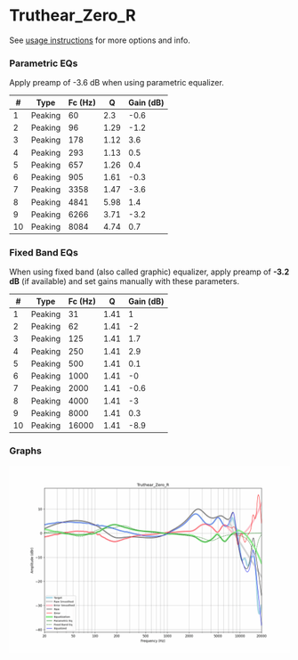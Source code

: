 # Truthear_Zero_R
See [usage instructions](https://github.com/jaakkopasanen/AutoEq#usage) for more options and info.

### Parametric EQs
Apply preamp of -3.6 dB when using parametric equalizer.

|   # | Type    |   Fc (Hz) |    Q |   Gain (dB) |
|-----|---------|-----------|------|-------------|
|   1 | Peaking |        60 | 2.3  |        -0.6 |
|   2 | Peaking |        96 | 1.29 |        -1.2 |
|   3 | Peaking |       178 | 1.12 |         3.6 |
|   4 | Peaking |       293 | 1.13 |         0.5 |
|   5 | Peaking |       657 | 1.26 |         0.4 |
|   6 | Peaking |       905 | 1.61 |        -0.3 |
|   7 | Peaking |      3358 | 1.47 |        -3.6 |
|   8 | Peaking |      4841 | 5.98 |         1.4 |
|   9 | Peaking |      6266 | 3.71 |        -3.2 |
|  10 | Peaking |      8084 | 4.74 |         0.7 |

### Fixed Band EQs
When using fixed band (also called graphic) equalizer, apply preamp of **-3.2 dB** (if available) and set gains manually with these parameters.

|   # | Type    |   Fc (Hz) |    Q |   Gain (dB) |
|-----|---------|-----------|------|-------------|
|   1 | Peaking |        31 | 1.41 |         1   |
|   2 | Peaking |        62 | 1.41 |        -2   |
|   3 | Peaking |       125 | 1.41 |         1.7 |
|   4 | Peaking |       250 | 1.41 |         2.9 |
|   5 | Peaking |       500 | 1.41 |         0.1 |
|   6 | Peaking |      1000 | 1.41 |        -0   |
|   7 | Peaking |      2000 | 1.41 |        -0.6 |
|   8 | Peaking |      4000 | 1.41 |        -3   |
|   9 | Peaking |      8000 | 1.41 |         0.3 |
|  10 | Peaking |     16000 | 1.41 |        -8.9 |

### Graphs
![](./Truthear_Zero_R.png)
